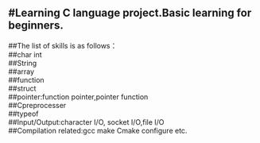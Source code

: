 #Learning C language project.Basic learning for beginners.  
---  
##The list of skills is as follows：  
##char int  
##String   
##array  
##function  
##struct  
##pointer:function pointer,pointer function  
##Cpreprocesser  
##typeof  
##Input/Output:character I/O, socket I/O,file I/O   
##Compilation related:gcc make Cmake configure etc.  
